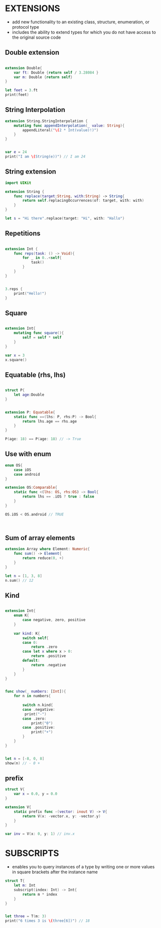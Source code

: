 # EXTENSIONS

* add new functionality to an existing class, structure, enumeration, or protocol type
* includes the ability to extend types for which you do not have access to the original source code


## Double extension 
```swift

extension Double{
    var ft: Double {return self / 3.28084 }
    var m: Double {return self}
}

let feet = 3.ft
print(feet)
```


## String Interpolation
```swift
extension String.StringInterpolation {
    mutating func appendInterpolation(_ value: String){
        appendLiteral("\(2 * Int(value)!)")
    }
}


var e = 24
print("I am \(String(e))") // I am 24
```

## String extension
```swift
import UIKit

extension String {
    func replace(target:String, with:String) -> String{
        return self.replacingOccurrences(of: target, with: with)
    }
}

let s = "Hi there".replace(target: "Hi", with: "Hallo")
```

## Repetitions
```swift

extension Int {
    func reps(task: () -> Void){
        for _ in 0..<self{
            task()
        }
    }
}


3.reps {
    print("Hello!")
}
```

## Square
```swift

extension Int{
    mutating func square(){
        self = self * self
    }
}

var x = 3
x.square()

```

## Equatable (rhs, lhs)
```swift

struct P{
    let age:Double
}


extension P: Equatable{
    static func ==(lhs: P, rhs:P) -> Bool{
        return lhs.age == rhs.age
    }
}

P(age: 18) == P(age: 18) // -> True
```

## Use with enum
```swift
enum OS{
    case iOS
    case android
}

extension OS:Comparable{
    static func <(lhs: OS, rhs:OS) -> Bool{
        return lhs == .iOS ? true : false
    }
}

OS.iOS < OS.android // TRUE




```

## Sum of array elements
```swift
extension Array where Element: Numeric{
    func sum() -> Element{
        return reduce(0, +)
    }
}

let n = [1, 3, 8]
n.sum() // 12

```



## Kind
```swift

extension Int{
    enum K{
        case negative, zero, positive
    }
    
    var kind: K{
        switch self{
        case 0:
            return .zero
        case let x where x > 0:
            return .positive
        default:
            return .negative
        }
    }
}


func show(_ numbers: [Int]){
    for n in numbers{
       
        switch n.kind{
        case .negative:
         print("-")
        case .zero:
            print("0")
        case .positive:
            print("+")
        }
    }
}


let n = [-8, 0, 8]
show(n) // - 0 +
```

## prefix
```swift
struct V{
    var x = 0.0, y = 0.0
}

extension V{
    static prefix func -(vector: inout V) -> V{
        return V(x: -vector.x, y: -vector.y)
    }
}

var inv = V(x: 0, y: 1) // inv.x
```


# SUBSCRIPTS
* enables you to query instances of a type by writing one or more values in square brackets after the instance name

```swift
struct T{
    let m: Int
    subscript(index: Int) -> Int{
        return m * index
    }
}


let three = T(m: 3)
print("6 times 3 is \(three[6])") // 18
```
